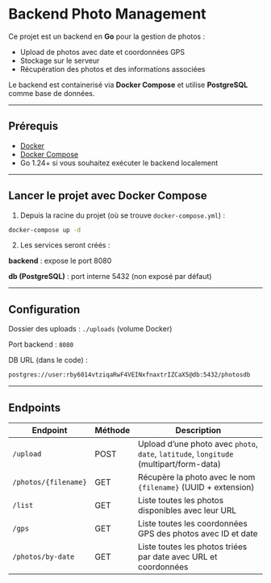 # Backend Photo Management

Ce projet est un backend en **Go** pour la gestion de photos :

-   Upload de photos avec date et coordonnées GPS
-   Stockage sur le serveur
-   Récupération des photos et des informations associées

Le backend est containerisé via **Docker Compose** et utilise **PostgreSQL** comme base de données.

---

## Prérequis

-   [Docker](https://www.docker.com/get-started)
-   [Docker Compose](https://docs.docker.com/compose/install/)
-   Go 1.24+ si vous souhaitez exécuter le backend localement

---

## Lancer le projet avec Docker Compose

1. Depuis la racine du projet (où se trouve `docker-compose.yml`) :

```bash
docker-compose up -d
```

2. Les services seront créés :

**backend** : expose le port 8080

**db (PostgreSQL)** : port interne 5432 (non exposé par défaut)

---

## Configuration

Dossier des uploads : `./uploads` (volume Docker)

Port backend : `8080`

DB URL (dans le code) :

```txt
postgres://user:rby6014vtziqaRwF4VEINxfnaxtrIZCaX5@db:5432/photosdb
```

---

## Endpoints

| Endpoint             | Méthode | Description                                                                            |
| -------------------- | ------- | -------------------------------------------------------------------------------------- |
| `/upload`            | POST    | Upload d’une photo avec `photo`, `date`, `latitude`, `longitude` (multipart/form-data) |
| `/photos/{filename}` | GET     | Récupère la photo avec le nom `{filename}` (UUID + extension)                          |
| `/list`              | GET     | Liste toutes les photos disponibles avec leur URL                                      |
| `/gps`               | GET     | Liste toutes les coordonnées GPS des photos avec ID et date                            |
| `/photos/by-date`    | GET     | Liste toutes les photos triées par date avec URL et coordonnées                        |
